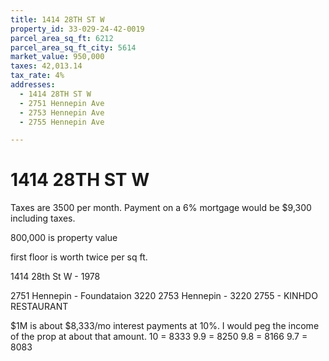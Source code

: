 ```yaml
---
title: 1414 28TH ST W
property_id: 33-029-24-42-0019
parcel_area_sq_ft: 6212
parcel_area_sq_ft_city: 5614
market_value: 950,000
taxes: 42,013.14
tax_rate: 4%
addresses:
  - 1414 28TH ST W
  - 2751 Hennepin Ave
  - 2753 Hennepin Ave
  - 2755 Hennepin Ave

---
```


# 1414 28TH ST W
Taxes are 3500 per month.
Payment on a 6% mortgage would be $9,300 including taxes.

800,000 is property value


first floor is worth twice per sq ft.

1414 28th St W - 1978

2751 Hennepin - Foundataion 3220
2753 Hennepin - 3220
2755 - KINHDO RESTAURANT

$1M is about $8,333/mo interest payments at 10%. I would peg the income of the prop at about that amount.
10 = 8333
9.9 = 8250
9.8 = 8166
9.7 = 8083